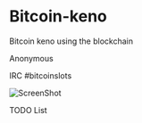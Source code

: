 # Bitcoin-keno
Bitcoin keno using the blockchain

Anonymous 

IRC #bitcoinslots

![ScreenShot](https://{imgur.com/a/UDyJd})

TODO List
